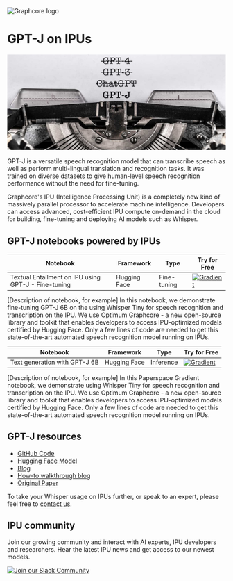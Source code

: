 <picture>
  <source media="(prefers-color-scheme: dark)" srcset="https://user-images.githubusercontent.com/81682248/226963550-21eaaf59-ee3c-49a9-8e75-b76d740ddd09.png">
  <img width="300" alt="Graphcore logo" src="https://user-images.githubusercontent.com/81682248/226963440-9cae0ac4-ebf5-407a-9870-5679e434cada.png">
</picture>

# GPT-J on IPUs

![GPT-J header](gpt-j-header.jpg)

GPT-J is a versatile speech recognition model that can transcribe speech as well as perform multi-lingual translation and recognition tasks. It was trained on diverse datasets to give human-level speech recognition performance without the need for fine-tuning.

Graphcore's IPU (Intelligence Processing Unit) is a completely new kind of massively parallel processor to accelerate machine intelligence. Developers can access advanced, cost-efficient IPU compute on-demand in the cloud for building, fine-tuning and deploying AI models such as Whisper.


## GPT-J notebooks powered by IPUs

| Notebook | Framework | Type | Try for Free
| ------------- | ------------- | ------------- | ------------- |
| Textual Entailment on IPU using GPT-J - Fine-tuning | Hugging Face | Fine-tuning | [![Gradient](https://assets.paperspace.io/img/gradient-badge.svg)]()

[Description of notebook, for example]
In this notebook, we demonstrate fine-tuning GPT-J 6B on the using Whisper Tiny for speech recognition and transcription on the IPU. We use Optimum Graphcore - a new open-source library and toolkit that enables developers to access IPU-optimized models certified by Hugging Face. Only a few lines of code are needed to get this state-of-the-art automated speech recognition model running on IPUs.

| Notebook | Framework | Type | Try for Free
| ------------- | ------------- | ------------- | ------------- |
| Text generation with GPT-J 6B | Hugging Face | Inference | [![Gradient](https://assets.paperspace.io/img/gradient-badge.svg)]()

[Description of notebook, for example]
In this Paperspace Gradient notebook, we demonstrate using Whisper Tiny for speech recognition and transcription on the IPU. We use Optimum Graphcore - a new open-source library and toolkit that enables developers to access IPU-optimized models certified by Hugging Face. Only a few lines of code are needed to get this state-of-the-art automated speech recognition model running on IPUs.



## GPT-J resources

* [GitHub Code](https://github.com/graphcore/Gradient-HuggingFace/tree/main/early-access/whisper)
* [Hugging Face Model](https://huggingface.co/EleutherAI/gpt-j-6b)
* [Blog](https://www.graphcore.ai/posts/fine-tuned-gpt-j-a-cost-effective-alternative-to-gpt-4-for-nlp-tasks)
* [How-to walkthrough blog](https://www.graphcore.ai/posts/gpt-j-fine-tuning-tutorial-walkthrough)
* [Original Paper](https://arxiv.org/abs/2212.04356)

To take your Whisper usage on IPUs further, or speak to an expert, please feel free to [contact us](https://www.graphcore.ai/speak-to-an-expert-whisper-ai).

## IPU community

Join our growing community and interact with AI experts, IPU developers and researchers. Hear the latest IPU news and get access to our newest models.

[![Join our Slack Community](https://img.shields.io/badge/Slack-Join%20Graphcore's%20Community-blue?style=flat-square&logo=slack)](https://www.graphcore.ai/join-community)
